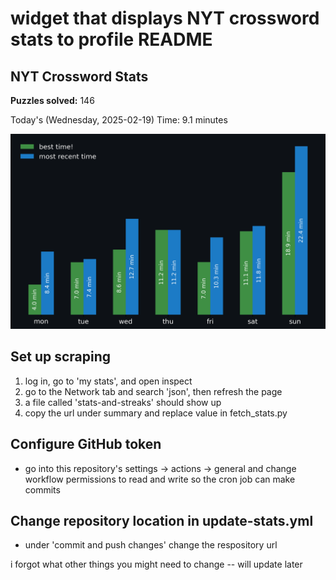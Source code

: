 # widget that displays NYT crossword stats to profile README

<!-- START NYT-STATS -->
## NYT Crossword Stats
**Puzzles solved:** 146

Today's (Wednesday, 2025-02-19) Time: 9.1 minutes


![Solve Times](./nyt_stats_graph.png)
<!-- END NYT-STATS -->


## Set up scraping
1. log in, go to 'my stats', and open inspect
2. go to the Network tab and search 'json', then refresh the page
3. a file called 'stats-and-streaks' should show up 
4. copy the url under summary and replace value in fetch_stats.py

## Configure GitHub token
- go into this repository's settings -> actions -> general and change workflow permissions to read and write so the cron job can make commits

## Change repository location in update-stats.yml
- under 'commit and push changes' change the respository url

i forgot what other things you might need to change -- will update later